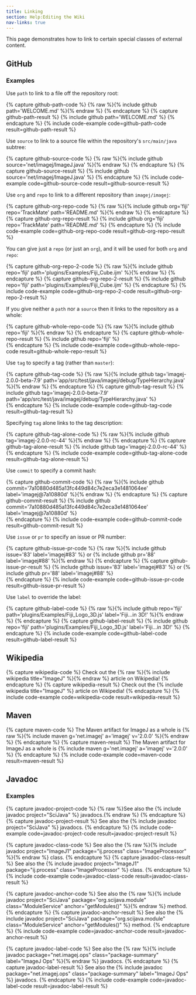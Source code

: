 ```yaml
---
title: Linking
section: Help:Editing the Wiki
nav-links: true
---
```


This page demonstrates how to link to certain special classes of external content.

## GitHub

### Examples

Use `path` to link to a file off the repository root:

{% capture github-path-code %}
{% raw %}{% include github path='WELCOME.md' %}{% endraw %}
{% endcapture %}
{% capture github-path-result %}
{% include github path='WELCOME.md' %}
{% endcapture %}
{% include code-example code=github-path-code result=github-path-result %}

Use `source` to link to a source file within the repository's
`src/main/java` subtree:

{% capture github-source-code %}
{% raw %}{% include github source='net/imagej/ImageJ.java' %}{% endraw %}
{% endcapture %}
{% capture github-source-result %}
{% include github source='net/imagej/ImageJ.java' %}
{% endcapture %}
{% include code-example code=github-source-code result=github-source-result %}

Use `org` and `repo` to link to a different repository than
`imagej/imagej`:

{% capture github-org-repo-code %}
{% raw %}{% include github org='fiji' repo='TrackMate' path='README.md' %}{% endraw %}
{% endcapture %}
{% capture github-org-repo-result %}
{% include github org='fiji' repo='TrackMate' path='README.md' %}
{% endcapture %}
{% include code-example code=github-org-repo-code result=github-org-repo-result %}

You can give just a `repo` (or just an `org`), and it will be used for
both `org` and `repo`:

{% capture github-org-repo-2-code %}
{% raw %}{% include github repo='fiji'
  path='plugins/Examples/Fiji_Cube.ijm' %}{% endraw %}
{% endcapture %}
{% capture github-org-repo-2-result %}
{% include github repo='fiji'
  path='plugins/Examples/Fiji_Cube.ijm' %}
{% endcapture %}
{% include code-example code=github-org-repo-2-code result=github-org-repo-2-result %}

If you give neither a `path` nor a `source` then it links to the
repository as a whole:

{% capture github-whole-repo-code %}
{% raw %}{% include github repo='fiji' %}{% endraw %}
{% endcapture %}
{% capture github-whole-repo-result %}
{% include github repo='fiji' %}  
{% endcapture %}
{% include code-example code=github-whole-repo-code result=github-whole-repo-result %}

Use `tag` to specify a tag (rather than `master`):

{% capture github-tag-code %}
{% raw %}{% include github tag='imagej-2.0.0-beta-7.9'
  path='app/src/test/java/imagej/debug/TypeHierarchy.java' %}{% endraw %}
{% endcapture %}
{% capture github-tag-result %}
{% include github tag='imagej-2.0.0-beta-7.9'
  path='app/src/test/java/imagej/debug/TypeHierarchy.java' %}  
{% endcapture %}
{% include code-example code=github-tag-code result=github-tag-result %}

Specifying `tag` alone links to the tag description:

{% capture github-tag-alone-code %}
{% raw %}{% include github tag='imagej-2.0.0-rc-44' %}{% endraw %}
{% endcapture %}
{% capture github-tag-alone-result %}
{% include github tag='imagej-2.0.0-rc-44' %}  
{% endcapture %}
{% include code-example code=github-tag-alone-code result=github-tag-alone-result %}

Use `commit` to specify a commit hash:  

{% capture github-commit-code %}
{% raw %}{% include github
  commit='7a10880d485a13fc449d84c7e2eca3e1481064ee'
  label='imagej@7a10880d' %}{% endraw %}
{% endcapture %}
{% capture github-commit-result %}
{% include github
  commit='7a10880d485a13fc449d84c7e2eca3e1481064ee'
  label='imagej@7a10880d' %}  
{% endcapture %}
{% include code-example code=github-commit-code result=github-commit-result %}

Use `issue` or `pr` to specify an issue or PR number:

{% capture github-issue-pr-code %}
{% raw %}{% include github issue='83' label='imagej#83' %}
or {% include github pr='88' label='imagej#88' %}{% endraw %}
{% endcapture %}
{% capture github-issue-pr-result %}
{% include github issue='83' label='imagej#83' %}
or {% include github pr='88' label='imagej#88' %}  
{% endcapture %}
{% include code-example code=github-issue-pr-code result=github-issue-pr-result %}

Use `label` to override the label:

{% capture github-label-code %}
{% raw %}{% include github repo='fiji'
  path='plugins/Examples/Fiji_Logo_3D.js'
  label='Fiji...in 3D!' %}{% endraw %}
{% endcapture %}
{% capture github-label-result %}
{% include github repo='fiji'
  path='plugins/Examples/Fiji_Logo_3D.js'
  label='Fiji...in 3D!' %}
{% endcapture %}
{% include code-example code=github-label-code result=github-label-result %}

## Wikipedia

{% capture wikipedia-code %}
Check out the
{% raw %}{% include wikipedia title="ImageJ" %}{% endraw %}
article on Wikipedia!
{% endcapture %}
{% capture wikipedia-result %}
Check out the
{% include wikipedia title="ImageJ" %}
article on Wikipedia!
{% endcapture %}
{% include code-example code=wikipedia-code result=wikipedia-result %}

## Maven

{% capture maven-code %}
The Maven artifact for ImageJ as a whole is
{% raw %}{% include maven g='net.imagej' a='imagej' v='2.0.0' %}{% endraw %}
{% endcapture %}
{% capture maven-result %}
The Maven artifact for ImageJ as a whole is
{% include maven g='net.imagej' a='imagej' v='2.0.0' %}
{% endcapture %}
{% include code-example code=maven-code result=maven-result %}

## Javadoc

### Examples

{% capture javadoc-project-code %}
{% raw %}See also the
{% include javadoc project="SciJava" %}
javadocs.{% endraw %}
{% endcapture %}
{% capture javadoc-project-result %}
See also the
{% include javadoc project="SciJava" %}
javadocs.
{% endcapture %}
{% include code-example code=javadoc-project-code result=javadoc-project-result %}

{% capture javadoc-class-code %}
See also the
{% raw %}{% include javadoc
  project="ImageJ1"
  package="ij.process"
  class="ImageProcessor" %}{% endraw %}
class.
{% endcapture %}
{% capture javadoc-class-result %}
See also the
{% include javadoc
  project="ImageJ1"
  package="ij.process"
  class="ImageProcessor" %}
class.
{% endcapture %}
{% include code-example code=javadoc-class-code result=javadoc-class-result %}

{% capture javadoc-anchor-code %}
See also the
{% raw %}{% include javadoc
  project="SciJava"
  package="org.scijava.module"
  class="ModuleService"
  anchor="getModules()" %}{% endraw %}
method.
{% endcapture %}
{% capture javadoc-anchor-result %}
See also the
{% include javadoc
  project="SciJava"
  package="org.scijava.module"
  class="ModuleService"
  anchor="getModules()" %}
method.
{% endcapture %}
{% include code-example code=javadoc-anchor-code result=javadoc-anchor-result %}

{% capture javadoc-label-code %}
See also the
{% raw %}{% include javadoc package="net.imagej.ops"
  class="package-summary" label="ImageJ Ops" %}{% endraw %}
javadocs.
{% endcapture %}
{% capture javadoc-label-result %}
See also the
{% include javadoc package="net.imagej.ops"
  class="package-summary" label="ImageJ Ops" %}
javadocs.
{% endcapture %}
{% include code-example code=javadoc-label-code result=javadoc-label-result %}

